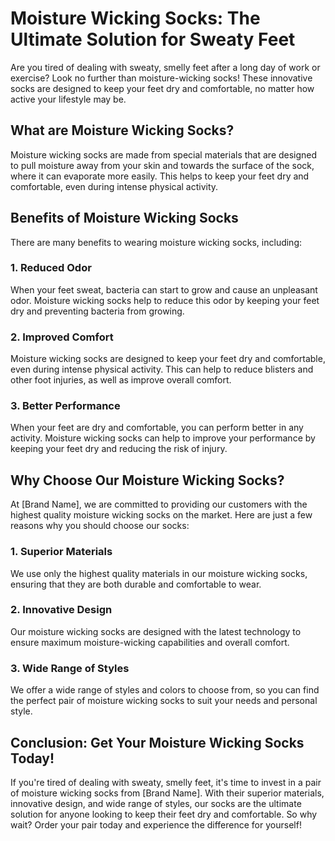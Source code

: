 # Moisture Wicking Socks: The Ultimate Solution for Sweaty Feet

Are you tired of dealing with sweaty, smelly feet after a long day of work or exercise? Look no further than moisture-wicking socks! These innovative socks are designed to keep your feet dry and comfortable, no matter how active your lifestyle may be.

## What are Moisture Wicking Socks?

Moisture wicking socks are made from special materials that are designed to pull moisture away from your skin and towards the surface of the sock, where it can evaporate more easily. This helps to keep your feet dry and comfortable, even during intense physical activity.

## Benefits of Moisture Wicking Socks

There are many benefits to wearing moisture wicking socks, including:

### 1. Reduced Odor

When your feet sweat, bacteria can start to grow and cause an unpleasant odor. Moisture wicking socks help to reduce this odor by keeping your feet dry and preventing bacteria from growing.

### 2. Improved Comfort

Moisture wicking socks are designed to keep your feet dry and comfortable, even during intense physical activity. This can help to reduce blisters and other foot injuries, as well as improve overall comfort.

### 3. Better Performance

When your feet are dry and comfortable, you can perform better in any activity. Moisture wicking socks can help to improve your performance by keeping your feet dry and reducing the risk of injury.

## Why Choose Our Moisture Wicking Socks?

At [Brand Name], we are committed to providing our customers with the highest quality moisture wicking socks on the market. Here are just a few reasons why you should choose our socks:

### 1. Superior Materials

We use only the highest quality materials in our moisture wicking socks, ensuring that they are both durable and comfortable to wear.

### 2. Innovative Design

Our moisture wicking socks are designed with the latest technology to ensure maximum moisture-wicking capabilities and overall comfort.

### 3. Wide Range of Styles

We offer a wide range of styles and colors to choose from, so you can find the perfect pair of moisture wicking socks to suit your needs and personal style.

## Conclusion: Get Your Moisture Wicking Socks Today!

If you're tired of dealing with sweaty, smelly feet, it's time to invest in a pair of moisture wicking socks from [Brand Name]. With their superior materials, innovative design, and wide range of styles, our socks are the ultimate solution for anyone looking to keep their feet dry and comfortable. So why wait? Order your pair today and experience the difference for yourself!